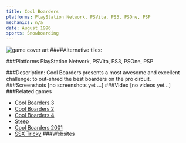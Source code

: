 ```yaml
---
title: Cool Boarders
platforms: PlayStation Network, PSVita, PS3, PSOne, PSP
mechanics: n/a
date: August 1996
sports: Snowboarding
---
```

![game cover art](//images.igdb.com/igdb/image/upload/t_cover_big/rtaarsi7wlotxqgvsyi7.jpg "Logo Title Text 1")
####Alternative tiles:

###Platforms
PlayStation Network, PSVita, PS3, PSOne, PSP

###Description:
Cool Boarders presents a most awesome and excellent challenge: to out-shred the best boarders on the pro circuit.
###Screenshots
[no screenshots yet ...]
###Video
[no videos yet...]
###Related games
* [Cool Boarders 3](/games/cool-boarders-3-26130/)
* [Cool Boarders 2](/games/cool-boarders-2-26115/)
* [Cool Boarders 4](/games/cool-boarders-4-26131/)
* [Steep](/games/steep-19554/)
* [Cool Boarders 2001](/games/cool-boarders-2001-26135/)
* [SSX Tricky](/games/ssx-tricky-4176/)
###Websites

